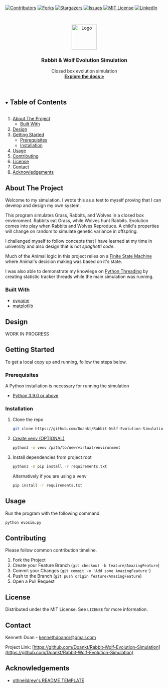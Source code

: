 [![Contributors][contributors-shield]][contributors-url]
[![Forks][forks-shield]][forks-url]
[![Stargazers][stars-shield]][stars-url]
[![Issues][issues-shield]][issues-url]
[![MIT License][license-shield]][license-url]
[![LinkedIn][linkedin-shield]][linkedin-url]

<!-- PROJECT LOGO -->
<br />
<p align="center">
  <a href="https://github.com/Doankt">
    <img src="https://avatars.githubusercontent.com/u/36061217?s=460&u=bd3f2f6eba3bba3356afea59827c6b1bbb4d49ee&v=4" alt="Logo" width="80" height="80">
  </a>

  <h3 align="center">Rabbit & Wolf Evolution Simulation</h3>

  <p align="center">
    Closed box evolution simulation
    <br />
    <a href="https://github.com/Doankt/Rabbit-Wolf-Evolution-Simulation"><strong>Explore the docs »</strong></a>
    <br />
    <br />
    <!-- <a href="https://github.com/github_username/repo_name">View Demo</a>
    ·
    <a href="https://github.com/Doankt/Rabbit-Wolf-Evolution-Simulation/issues">Report Bug</a>
    ·
    <a href="https://github.com/github_username/repo_name/issues">Request Feature</a> -->
  </p>
</p>

<!-- TABLE OF CONTENTS -->
<details open="open">
  <summary><h2 style="display: inline-block">Table of Contents</h2></summary>
  <ol>
    <li>
      <a href="#about-the-project">About The Project</a>
      <ul>
        <li><a href="#built-with">Built With</a></li>
      </ul>
    </li>
 <li><a href="#design">Design</li>
    <li>
      <a href="#getting-started">Getting Started</a>
      <ul>
        <li><a href="#prerequisites">Prerequisites</a></li>
        <li><a href="#installation">Installation</a></li>
      </ul>
    </li>
    <li><a href="#usage">Usage</a></li>
    <!-- <li><a href="#roadmap">Roadmap</a></li> -->
    <li><a href="#contributing">Contributing</a></li>
    <li><a href="#license">License</a></li>
    <li><a href="#contact">Contact</a></li>
    <li><a href="#acknowledgements">Acknowledgements</a></li>
  </ol>
</details>

<!-- ABOUT THE PROJECT -->
## About The Project

Welcome to my simulation. I wrote this as a test to myself proving that I can develop and design my own system.

This program simulates Grass, Rabbits, and Wolves in a closed box envinroment. Rabbits eat Grass, while Wolves hunt Rabbits. Evolution comes into play when Rabbits and Wolves Reproduce. A child's properties will change on random to simulate genetic variance in offspring.

I challenged myself to follow concepts that I have learned at my time in university and also design that is not _spaghetti code_.

Much of the Animal logic in this project relies on a [Finite State Machine](https://en.wikipedia.org/wiki/Finite-state_machine) where Animal's decision making was based on it's state.

I was also able to demonstrate my knowlege on [Python Threading](https://docs.python.org/3/library/threading.html) by creating statistic tracker threads while the main simulation was running.

### Built With

* [pygame](https://www.pygame.org/news)
* [matplotlib](https://matplotlib.org/stable/index.html)

## Design

WORK IN PROGRESS

<!-- GETTING STARTED -->
## Getting Started

To get a local copy up and running, follow the steps below.

### Prerequisites

A Python installation is necessary for running the simulation

* [Python 3.9.0 or above](https://www.python.org/downloads/)

### Installation

1. Clone the repo

   ```sh
   git clone https://github.com/Doankt/Rabbit-Wolf-Evolution-Simulation
   ```

2. [Create venv (OPTIONAL)](https://docs.python.org/3/library/venv.html)

   ```sh
   python3 -m venv /path/to/new/virtual/environment
   ```

3. Install dependencies from project root

    ```sh
    python3 -m pip install -r requirements.txt
    ```

    Alternatively if you are using a venv

    ```sh
    pip install -r requirements.txt
    ```

<!-- USAGE EXAMPLES -->
## Usage

Run the program with the following command

```sh
python evosim.py
```

<!-- _For more examples, please refer to the [Documentation](https://example.com)_ -->

<!-- CONTRIBUTING -->
## Contributing

Please follow common contribution timeline.

1. Fork the Project
2. Create your Feature Branch (`git checkout -b feature/AmazingFeature`)
3. Commit your Changes (`git commit -m 'Add some AmazingFeature'`)
4. Push to the Branch (`git push origin feature/AmazingFeature`)
5. Open a Pull Request

<!-- LICENSE -->
## License

Distributed under the MIT License. See `LICENSE` for more information.

<!-- CONTACT -->
## Contact

Kenneth Doan - kennethdoanor@gmail.com

Project Link: [https://github.com/Doankt/Rabbit-Wolf-Evolution-Simulation](https://github.com/Doankt/Rabbit-Wolf-Evolution-Simulation)

<!-- ACKNOWLEDGEMENTS -->
## Acknowledgements

* [othneildrew's README TEMPLATE](https://github.com/othneildrew/Best-README-Template)

<!-- * []()
* []() -->

<!-- MARKDOWN LINKS & IMAGES -->
<!-- https://www.markdownguide.org/basic-syntax/#reference-style-links -->
[contributors-shield]: https://img.shields.io/github/contributors/Doankt/Rabbit-Wolf-Evolution-Simulation.svg?style=for-the-badge
[contributors-url]: https://github.com/Doankt/Rabbit-Wolf-Evolution-Simulation/graphs/contributors
[forks-shield]: https://img.shields.io/github/forks/Doankt/Rabbit-Wolf-Evolution-Simulation.svg?style=for-the-badge
[forks-url]: https://github.com/Doankt/Rabbit-Wolf-Evolution-Simulation/network/members
[stars-shield]: https://img.shields.io/github/stars/Doankt/Rabbit-Wolf-Evolution-Simulation.svg?style=for-the-badge
[stars-url]: https://github.com/Doankt/Rabbit-Wolf-Evolution-Simulation/stargazers
[issues-shield]: https://img.shields.io/github/issues/Doankt/Rabbit-Wolf-Evolution-Simulation.svg?style=for-the-badge
[issues-url]: https://github.com/Doankt/Rabbit-Wolf-Evolution-Simulation/issues
[license-shield]: https://img.shields.io/github/license/Doankt/Rabbit-Wolf-Evolution-Simulation.svg?style=for-the-badge
[license-url]: https://github.com/Doankt/Rabbit-Wolf-Evolution-Simulation/blob/main/LICENSE
[linkedin-shield]: https://img.shields.io/badge/-LinkedIn-black.svg?style=for-the-badge&logo=linkedin&colorB=555
[linkedin-url]: https://www.linkedin.com/in/doankt/
